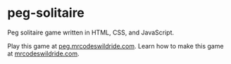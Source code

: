 # peg-solitaire

Peg solitaire game written in HTML, CSS, and JavaScript.

Play this game at [peg.mrcodeswildride.com](https://peg.mrcodeswildride.com/).
Learn how to make this game at [mrcodeswildride.com](https://www.mrcodeswildride.com/).
